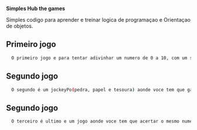 **Simples Hub the games**

Simples codigo para aprender e treinar logica de programaçao e Orientaçao de objetos.

## Primeiro jogo
```bash
  O primeiro jogo e para tentar adivinhar um numero de 0 a 10, com um sistema de de vida que possibilita 3 tentativas de acerto
```

## Segundo jogo
```bash
  O segundo é um jockeyPo(pedra, papel e tesoura) aonde voce tem que ganhar do robo, esse joga rola ate voce escolher voltar ao hub
```

## Segundo jogo
```bash
  O terceiro é ultimo e um jogo aonde voce tem que acertar o mesmo numero do robo, mas sao sao duas opçoes 0 ou 1.
```
